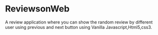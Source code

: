 # ReviewsonWeb
A review application where you can show the random review by different user using previous and next button using Vanilla Javascript,Html5,css3.
